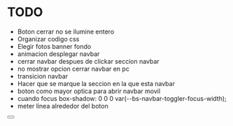 # TODO

* Boton cerrar no se ilumine entero
* Organizar codigo css
* Elegir fotos banner fondo
* animacion desplegar navbar
* cerrar navbar despues de clickar seccion navbar
* no mostrar opcion cerrar navbar en pc
* transicion navbar
* Hacer que se marque la seccion en la que esta navbar
* boton como mayor optica para abrir navbar movil
* cuando focus box-shadow: 0 0 0 var(--bs-navbar-toggler-focus-width);
* meter linea alrededor del boton

<button class="navbar-toggler collapsed" type="button" data-bs-toggle="collapse" data-bs-target="#navbarSupportedContent" aria-controls="navbarSupportedContent" aria-expanded="false" aria-label="Toggle navigation">
                        <span class="navbar-toggler-icon"></span>
                    </button>